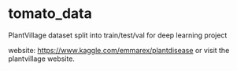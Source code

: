 # tomato_data
PlantVillage dataset split into train/test/val for deep learning project

website: https://www.kaggle.com/emmarex/plantdisease or visit the plantvillage website.
